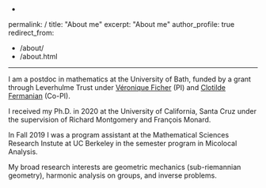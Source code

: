 -
permalink: /
title: "About me"
excerpt: "About me"
author_profile: true
redirect_from: 
  - /about/
  - /about.html
---
    
I am a postdoc in mathematics at the University of Bath, funded by a grant through Leverhulme Trust under [Véronique Ficher](https://people.bath.ac.uk/vcmf20/) (PI) and [Clotilde Fermanian](https://perso.math.u-pem.fr/fermanian.clotilde/) (Co-PI).  <br/>

I received my Ph.D. in 2020 at the University of California, Santa Cruz under the supervision of Richard Montgomery and François Monard. <br/>

In Fall 2019 I was a program assistant at the Mathematical Sciences Research Instute at  UC Berkeley in the semester program in Micolocal Analysis. <br/>

My broad research interests are geometric mechanics (sub-riemannian geometry), harmonic analysis on groups, and inverse problems. 


